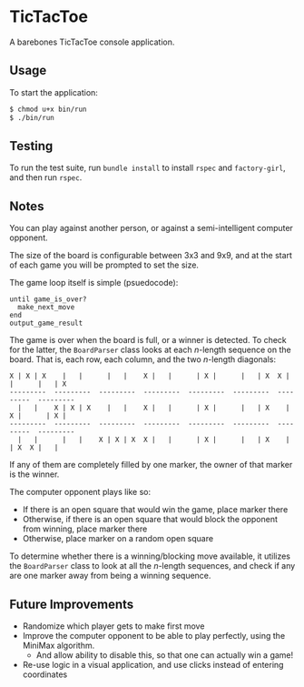 # TicTacToe

A barebones TicTacToe console application.

## Usage

To start the application:

```sh
$ chmod u+x bin/run
$ ./bin/run
```

## Testing

To run the test suite, run `bundle install` to install `rspec` and `factory-girl`, and then run `rspec`.

## Notes

You can play against another person, or against a semi-intelligent computer opponent.

The size of the board is configurable between 3x3 and 9x9, and at the start of each game you will be prompted to set the size.

The game loop itself is simple (psuedocode):

```
until game_is_over?
  make_next_move
end
output_game_result
```

The game is over when the board is full, or a winner is detected.  To check for the latter, the `BoardParser` class looks at each _n_-length sequence on the board.  That is, each row, each column, and the two _n_-length diagonals:

```
X | X | X    |   |      |   |    X |   |      | X |      |   | X  X |   |      |   | X
---------  ---------  ---------  ---------  ---------  ---------  ---------  ---------
  |   |    X | X | X    |   |    X |   |      | X |      |   | X    | X |      | X |
---------  ---------  ---------  ---------  ---------  ---------  ---------  ---------
  |   |      |   |    X | X | X  X |   |      | X |      |   | X    |   | X  X |   |

```

If any of them are completely filled by one marker, the owner of that marker is the winner.

The computer opponent plays like so:

* If there is an open square that would win the game, place marker there
* Otherwise, if there is an open square that would block the opponent from winning, place marker there
* Otherwise, place marker on a random open square

To determine whether there is a winning/blocking move available, it utilizes the `BoardParser` class to look at all the _n_-length sequences, and check if any are one marker away from being a winning sequence.

## Future Improvements

* Randomize which player gets to make first move
* Improve the computer opponent to be able to play perfectly, using the MiniMax algorithm.
  * And allow ability to disable this, so that one can actually win a game!
* Re-use logic in a visual application, and use clicks instead of entering coordinates
